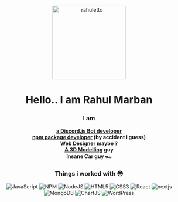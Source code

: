<div align='center'>
<p align='center'><img src="https://media.discordapp.net/attachments/934772032325976156/948560949080649728/Group_7_4.png?max-width=200px" alt="rahuletto" border="0" width="200"></p>

# Hello.. I am Rahul Marban

### I am
**[a Discord.js Bot developer](https://discord.gg/3JzDV9T5Fn)** <br>
**[npm package developer](https://simplyd.js.org) (by accident i guess)** <br>
**[Web Designer](https://rahuletto.github.io) maybe ?** <br>
**[A 3D Modelling](https://instagram.com/rahuletto) guy** <br>
**Insane Car guy 🏎** 

### Things i worked with 😳

<img alt="JavaScript" src="https://img.shields.io/badge/javascript-%23323330.svg?style=for-the-badge&logo=javascript&logoColor=%23F7DF1E" /> <img alt="NPM" src ="https://img.shields.io/badge/npm-CB3837?style=for-the-badge&logo=npm&logoColor=white" /> <img alt="NodeJS" src="https://img.shields.io/badge/Node.js-339933?style=for-the-badge&logo=nodedotjs&logoColor=white" />
<img alt="HTML5" src="https://img.shields.io/badge/html5-%23E34F26.svg?style=for-the-badge&logo=html5&logoColor=white" /> <img alt="CSS3" src="https://img.shields.io/badge/css3-%231572B6.svg?style=for-the-badge&logo=css3&logoColor=white" /> <img alt="React" src="https://img.shields.io/badge/react-%2320232a.svg?style=for-the-badge&logo=react&logoColor=%2361DAFB" /> <img alt="nextjs" src="https://img.shields.io/badge/next.js-000000?style=for-the-badge&logo=nextdotjs&logoColor=white" /> <img alt="MongoDB" src="https://img.shields.io/badge/MongoDB-4EA94B?style=for-the-badge&logo=mongodb&logoColor=white" /> <img alt="ChartJS" src="https://img.shields.io/badge/Chart.js-FF6384?style=for-the-badge&logo=chartdotjs&logoColor=white" /> <img alt="WordPress" src="https://img.shields.io/badge/Wordpress-21759B?style=for-the-badge&logo=wordpress&logoColor=white" />
   </div>

